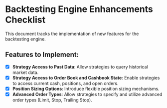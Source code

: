 # Backtesting Engine Enhancements Checklist

This document tracks the implementation of new features for the backtesting engine.

## Features to Implement:

- [x] **Strategy Access to Past Data**: Allow strategies to query historical market data.
- [x] **Strategy Access to Order Book and Cashbook State**: Enable strategies to access current cash, positions, and open orders.
- [x] **Position Sizing Options**: Introduce flexible position sizing mechanisms.
- [x] **Advanced Order Types**: Allow strategies to specify and utilize advanced order types (Limit, Stop, Trailing Stop).
